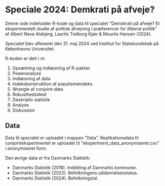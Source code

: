 # Speciale 2024: Demkrati på afveje? 

Denne side indeholder R-kode og data til specialet "Demokrati på afveje? Et eksperimentelt studie af politisk afvejning i præferencer for
illiberal politik" af Albert Neve Alsbjerg, Laurits Trelborg Kjær & Mourits Hansen (2024).

Specialet blev afleveret den 31. maj 2024 ved Insititut for Statskundskab på Københavns Universitet.

R-koden er delt i ni:
1. Opsætning og indlæsning af R-pakker
2. Poweranalyse
3. Indlæsning af data
4. Indekskonstruktion af populismeindeks
5. Wrangle af conjoint-data
6. Robusthedsstest
7. Deskriptiv statistik
8. Analyse
9. Diskussion

## Data
Data til specialet er uploadet i mappen "Data". 
Replikationsdata til conjointeksperimentet er uploadet til "eksperiment_data_anonymiseret.csv" i anonymiseret form. 

Den øvrige data er fra Danmarks Statistik:
* Danmarks Statistik (2018). Inddeling af Danmarks kommuner.
* Danmarks Statistik (2022). Befolkningens uddannelsesstatus.
* Danmarks Statistik (2024). Befolkningstal.
